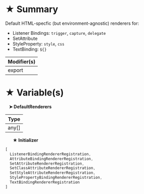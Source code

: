 # &#9733; Summary

Default HTML-specfic (but environment-agnostic) renderers for:
- Listener Bindings: `trigger`, `capture`, `delegate`
- SetAttribute
- StyleProperty: `style`, `css`
- TextBinding: `${}`

| Modifier(s)                            |
|----------------------------------------|
| export |

# &#9733; Variable(s)

&nbsp;&nbsp; **&#10148; DefaultRenderers**

| Type                        |
|-----------------------------|
| any[] |

&nbsp;&nbsp;&nbsp;&nbsp;&nbsp; **&#9733; Initializer**

```ts
[
  ListenerBindingRendererRegistration,
  AttributeBindingRendererRegistration,
  SetAttributeRendererRegistration,
  SetClassAttributeRendererRegistration,
  SetStyleAttributeRendererRegistration,
  StylePropertyBindingRendererRegistration,
  TextBindingRendererRegistration
]
```
